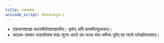 ```yaml
---
title: +काठकम् 
unicode_script: devanagari  
---
```

- एकायनशाखा कठस्यैवोपशाखासीत् - द्वयोर् अपि काश्मीरमूलत्वात्।
- काठक-सस्वर-पाठलोपश्च शाह-शुजा-काले उप-पञ्च-शत-वर्षेभ्यः पूर्वम् एव जातो म्लेच्छोपप्लवात्।

 